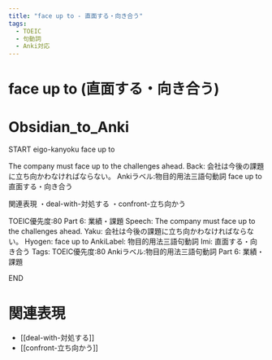 ```yaml
---
title: "face up to - 直面する・向き合う"
tags:
  - TOEIC
  - 句動詞
  - Anki対応
---
```


# face up to (直面する・向き合う)

# Obsidian_to_Anki
START
eigo-kanyoku
face up to

The company must face up to the challenges ahead.
Back: 
会社は今後の課題に立ち向かわなければならない。
Ankiラベル:物目的用法三語句動詞
face up to
直面する・向き合う

関連表現
・deal-with-対処する
・confront-立ち向かう

TOEIC優先度:80
Part 6: 業績・課題
Speech: The company must face up to the challenges ahead.
Yaku: 会社は今後の課題に立ち向かわなければならない。
Hyogen: face up to
AnkiLabel: 物目的用法三語句動詞
Imi: 直面する・向き合う
Tags: TOEIC優先度:80 Ankiラベル:物目的用法三語句動詞 Part 6: 業績・課題
<!--ID: 1755038902154-->
END

# 関連表現
- [[deal-with-対処する]]
- [[confront-立ち向かう]]
